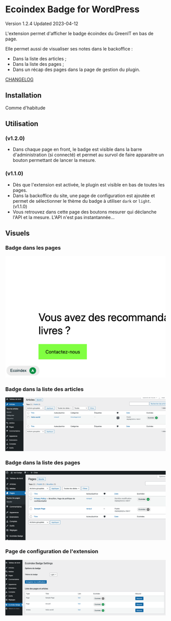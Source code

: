 # Ecoindex Badge for WordPress

Version 1.2.4
Updated 2023-04-12

L'extension permet d'afficher le badge écoindex du GreenIT en bas de page.

Elle permet aussi de visualiser ses notes dans le backoffice :

- Dans la liste des articles ;
- Dans la liste des pages ;
- Dans un récap des pages dans la page de gestion du plugin.

[CHANGELOG](./CHANGELOG.md)

## Installation

Comme d'habitude

## Utilisation

### (v1.2.0)

- Dans chaque page en front, le badge est visible dans la barre d'administration (si connecté) et permet au survol de faire apparaitre un bouton permettant de lancer la mesure.

### (v1.1.0)

- Dès que l'extension est activée, le plugin est visible en bas de toutes les pages.
- Dans la backoffice du site, une page de configuration est ajoutée et permet de sélectionner le thème du badge à utiliser `dark` or `light`. (v1.1.0)
- Vous retrouvez dans cette page des boutons mesurer qui déclanche l'API et la mesure. L'API n'est pas instantannée...

## Visuels

### Badge dans les pages

![Badge dans les pages](./docs/Capture-2023-04-05-142657.png)

### Badge dans la liste des articles

![Badge dans la liste des articles](./docs/Capture-2023-04-05-142814.png)

### Badge dans la liste des pages

![Badge dans la liste des pages](./docs/Capture-2023-04-05-142748.png)

### Page de configuration de l'extension

![Page de configuration de l'extension](./docs/Capture-2023-04-05-142847.png)
